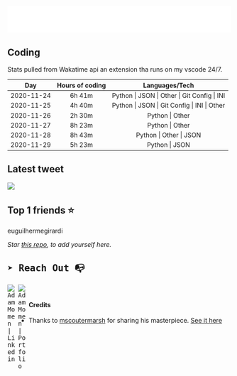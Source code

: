 
![test image size](/assets/welcome_message.gif)

## Coding
Stats pulled from Wakatime api an extension tha runs on my vscode 24/7.

|Day|Hours of coding|Languages/Tech|
|:-:|:-:|:-:|
|2020-11-24|6h 41m|Python &#124; JSON &#124; Other &#124; Git Config &#124; INI|
|2020-11-25|4h 40m|Python &#124; JSON &#124; Git Config &#124; INI &#124; Other|
|2020-11-26|2h 30m|Python &#124; Other|
|2020-11-27|8h 23m|Python &#124; Other|
|2020-11-28|8h 43m|Python &#124; Other &#124; JSON|
|2020-11-29|5h 23m|Python &#124; JSON|

## Latest tweet
[<img src="<tweet-image-url>" width="400">](https://twitter.com/adammomen8/status/1316739109638090754)

## Top 1 friends ⭐️
euguilhermegirardi

*Star [this repo](https://github.com/AdamMomen/AdamMomen), to add yourself here.*


<samp>

## ➤ Reach Out :mailbox_with_no_mail:

>
  <a href="https://www.linkedin.com/in/adam-momen-99596275/">
     <img align="left" alt="Adam Momen | Linkedin" width="24px" src="./assets/Linkedin.svg" />
   </a>

   <a href="https://adammomen.com/">
     <img align="left" alt="Adam Momen | Portfolio" width="24px" src="./assets/web.svg" />
   </a>

</samp>

<br>

#### Credits
* Thanks to [mscoutermarsh](https://github.com/mscoutermarsh) for sharing his masterpiece. [See it here](https://github.com/mscoutermarsh/mscoutermarsh)